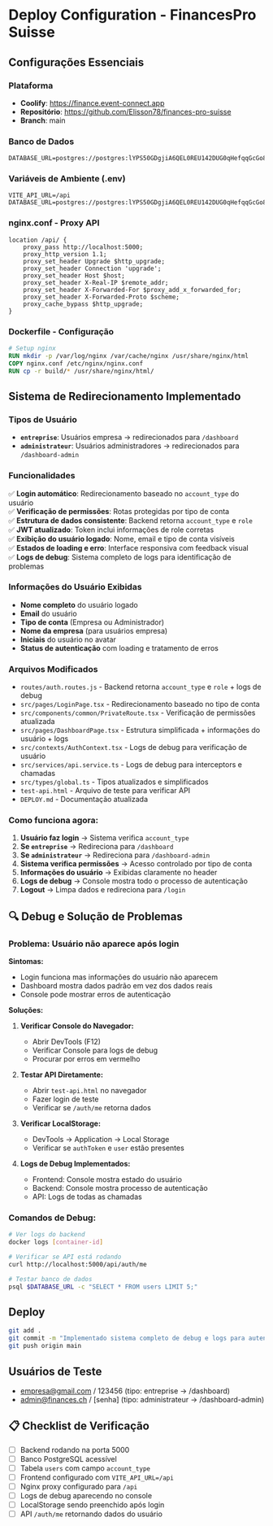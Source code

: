 # Deploy Configuration - FinancesPro Suisse

## Configurações Essenciais

### Plataforma
- **Coolify**: https://finance.event-connect.app
- **Repositório**: https://github.com/Elisson78/finances-pro-suisse
- **Branch**: main

### Banco de Dados
```env
DATABASE_URL=postgres://postgres:lYPS50GDgjiA6QEL0REU142DUG0qHefqqGcGo8I2njYiBkpxlSuuhMv8Lpv1K2VY@91.107.237.159:5432/db_finance
```

### Variáveis de Ambiente (.env)
```env
VITE_API_URL=/api
DATABASE_URL=postgres://postgres:lYPS50GDgjiA6QEL0REU142DUG0qHefqqGcGo8I2njYiBkpxlSuuhMv8Lpv1K2VY@91.107.237.159:5432/db_finance
```

### nginx.conf - Proxy API
```nginx
location /api/ {
    proxy_pass http://localhost:5000;
    proxy_http_version 1.1;
    proxy_set_header Upgrade $http_upgrade;
    proxy_set_header Connection 'upgrade';
    proxy_set_header Host $host;
    proxy_set_header X-Real-IP $remote_addr;
    proxy_set_header X-Forwarded-For $proxy_add_x_forwarded_for;
    proxy_set_header X-Forwarded-Proto $scheme;
    proxy_cache_bypass $http_upgrade;
}
```

### Dockerfile - Configuração
```dockerfile
# Setup nginx
RUN mkdir -p /var/log/nginx /var/cache/nginx /usr/share/nginx/html
COPY nginx.conf /etc/nginx/nginx.conf
RUN cp -r build/* /usr/share/nginx/html/
```

## Sistema de Redirecionamento Implementado

### Tipos de Usuário
- **`entreprise`**: Usuários empresa → redirecionados para `/dashboard`
- **`administrateur`**: Usuários administradores → redirecionados para `/dashboard-admin`

### Funcionalidades
✅ **Login automático**: Redirecionamento baseado no `account_type` do usuário  
✅ **Verificação de permissões**: Rotas protegidas por tipo de conta  
✅ **Estrutura de dados consistente**: Backend retorna `account_type` e `role`  
✅ **JWT atualizado**: Token inclui informações de role corretas  
✅ **Exibição do usuário logado**: Nome, email e tipo de conta visíveis  
✅ **Estados de loading e erro**: Interface responsiva com feedback visual  
✅ **Logs de debug**: Sistema completo de logs para identificação de problemas  

### Informações do Usuário Exibidas
- **Nome completo** do usuário logado
- **Email** do usuário
- **Tipo de conta** (Empresa ou Administrador)
- **Nome da empresa** (para usuários empresa)
- **Iniciais** do usuário no avatar
- **Status de autenticação** com loading e tratamento de erros

### Arquivos Modificados
- `routes/auth.routes.js` - Backend retorna `account_type` e `role` + logs de debug
- `src/pages/LoginPage.tsx` - Redirecionamento baseado no tipo de conta
- `src/components/common/PrivateRoute.tsx` - Verificação de permissões atualizada
- `src/pages/DashboardPage.tsx` - Estrutura simplificada + informações do usuário + logs
- `src/contexts/AuthContext.tsx` - Logs de debug para verificação de usuário
- `src/services/api.service.ts` - Logs de debug para interceptors e chamadas
- `src/types/global.ts` - Tipos atualizados e simplificados
- `test-api.html` - Arquivo de teste para verificar API
- `DEPLOY.md` - Documentação atualizada

### Como funciona agora:
1. **Usuário faz login** → Sistema verifica `account_type`
2. **Se `entreprise`** → Redireciona para `/dashboard`
3. **Se `administrateur`** → Redireciona para `/dashboard-admin`
4. **Sistema verifica permissões** → Acesso controlado por tipo de conta
5. **Informações do usuário** → Exibidas claramente no header
6. **Logs de debug** → Console mostra todo o processo de autenticação
7. **Logout** → Limpa dados e redireciona para `/login`

## 🔍 Debug e Solução de Problemas

### Problema: Usuário não aparece após login

**Sintomas:**
- Login funciona mas informações do usuário não aparecem
- Dashboard mostra dados padrão em vez dos dados reais
- Console pode mostrar erros de autenticação

**Soluções:**

1. **Verificar Console do Navegador:**
   - Abrir DevTools (F12)
   - Verificar Console para logs de debug
   - Procurar por erros em vermelho

2. **Testar API Diretamente:**
   - Abrir `test-api.html` no navegador
   - Fazer login de teste
   - Verificar se `/auth/me` retorna dados

3. **Verificar LocalStorage:**
   - DevTools → Application → Local Storage
   - Verificar se `authToken` e `user` estão presentes

4. **Logs de Debug Implementados:**
   - Frontend: Console mostra estado do usuário
   - Backend: Console mostra processo de autenticação
   - API: Logs de todas as chamadas

### Comandos de Debug:

```bash
# Ver logs do backend
docker logs [container-id]

# Verificar se API está rodando
curl http://localhost:5000/api/auth/me

# Testar banco de dados
psql $DATABASE_URL -c "SELECT * FROM users LIMIT 5;"
```

## Deploy
```bash
git add .
git commit -m "Implementado sistema completo de debug e logs para autenticação"
git push origin main
```

## Usuários de Teste
- empresa@gmail.com / 123456 (tipo: entreprise → /dashboard)
- admin@finances.ch / [senha] (tipo: administrateur → /dashboard-admin)

## 📋 Checklist de Verificação

- [ ] Backend rodando na porta 5000
- [ ] Banco PostgreSQL acessível
- [ ] Tabela `users` com campo `account_type`
- [ ] Frontend configurado com `VITE_API_URL=/api`
- [ ] Nginx proxy configurado para `/api`
- [ ] Logs de debug aparecendo no console
- [ ] LocalStorage sendo preenchido após login
- [ ] API `/auth/me` retornando dados do usuário